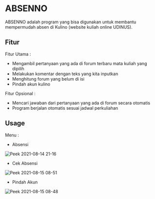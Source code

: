 # ABSENNO

ABSENNO adalah program yang bisa digunakan untuk membantu mempermudah absen di Kulino (website kuliah online UDINUS).

## Fitur

Fitur Utama : 
* Mengambil pertanyaan yang ada di forum terbaru mata kuliah yang dipilih
* Melakukan komentar dengan teks yang kita inputkan
* Menghitung forum yang belum di isi
* Pindah akun kulino

Fitur Opsional :

* Mencari jawaban dari pertanyaan yang ada di forum secara otomatis
* Program berjalan otomatis sesuai jadwal perkuliahan


## Usage

Menu :

* Absensi


![Peek 2021-08-14 21-16](https://user-images.githubusercontent.com/76572359/129449518-854dc354-85da-4132-a291-4398de7e4ac2.gif)


* Cek Absensi


![Peek 2021-08-15 08-51](https://user-images.githubusercontent.com/76572359/129464462-1c4a1f68-2c56-4993-809b-64d6eda9e349.gif)


* Pindah Akun


![Peek 2021-08-15 08-48](https://user-images.githubusercontent.com/76572359/129464408-f6a1de0c-3a35-43aa-b5ee-bf896465d19e.gif)

